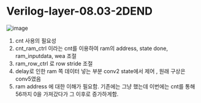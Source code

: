# Verilog-layer-08.03-2DEND

![image](https://github.com/YunJoongChul/Verilog-layer-08.03-2DEND/assets/86291432/4bbd956c-a030-41b8-969e-18f69bb71731)

1. cnt 사용의 필요성
2. cnt_ram_ctrl 이라는 cnt를 이용하여 ram의 address, state done, ram_inputdata, wea 조절
3. ram_row_ctrl 로 row stride 조절
4. delay로 인한 ram 쪽 데이터 넣는 부분 conv2 state에서 제어 , 원래 구상은 conv5였음
5. ram address 에 대한 이해가 필요함. 기존에는 그냥 했는데 이번에는 cnt를 통해 56까지 0을 가져갔다가 그 이후로 증가하게함.
